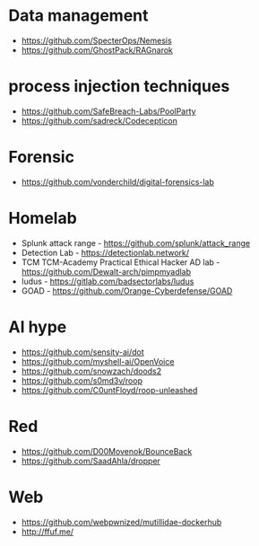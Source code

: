 # Data management
- https://github.com/SpecterOps/Nemesis
- https://github.com/GhostPack/RAGnarok


# process injection techniques
- https://github.com/SafeBreach-Labs/PoolParty
- https://github.com/sadreck/Codecepticon

# Forensic
- https://github.com/vonderchild/digital-forensics-lab

# Homelab
- Splunk attack range - https://github.com/splunk/attack_range
- Detection Lab - https://detectionlab.network/
- TCM TCM-Academy Practical Ethical Hacker AD lab - https://github.com/Dewalt-arch/pimpmyadlab
- ludus - https://gitlab.com/badsectorlabs/ludus
- GOAD - https://github.com/Orange-Cyberdefense/GOAD

# AI hype
- https://github.com/sensity-ai/dot
- https://github.com/myshell-ai/OpenVoice
- https://github.com/snowzach/doods2
- https://github.com/s0md3v/roop
- https://github.com/C0untFloyd/roop-unleashed

# Red
- https://github.com/D00Movenok/BounceBack
- https://github.com/SaadAhla/dropper

# Web
- https://github.com/webpwnized/mutillidae-dockerhub
- http://ffuf.me/

